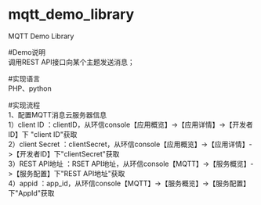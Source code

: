 # mqtt_demo_library
MQTT Demo Library

#Demo说明  
调用REST API接口向某个主题发送消息； 

#实现语言  
PHP、python

#实现流程  
1、配置MQTT消息云服务器信息  
1）client ID ：clientID，从环信console【应用概览】->【应用详情】->【开发者ID】下 "client ID"获取  
2）client Secret  ：clientSecret，从环信console【应用概览】->【应用详情】->【开发者ID】下"clientSecret"获取  
3）REST API地址 ：RSET API地址，从环信console【MQTT】->【服务概览】->【服务配置】下"REST API地址"获取   
4）appid  ：app_id，从环信console【MQTT】->【服务概览】->【服务配置】下"AppId"获取  
